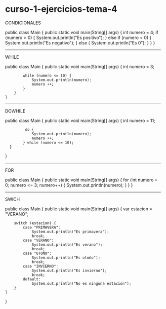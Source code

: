 # curso-1-ejercicios-tema-4

CONDICIONALES

public class Main {
    public static void main(String[] args) {
        int numero = 4;
        if (numero > 0) {
            System.out.println("Es positivo");
        } else if (numero < 0) {
            System.out.println("Es negativo");
        } else {
            System.out.println("Es 0");
        }
    }
}

---------------------------------------

WHILE

public class Main {
    public static void main(String[] args) {
            int numero = 3;

            while (numero <= 10) {
                System.out.println(numero);
                numero ++;
            }
        }
    }

---------------------------------------

DOWHILE

public class Main {
    public static void main(String[] args) {
            int numero = 11;

             do {
                System.out.println(numero);
                numero ++;
            } while (numero <= 10);
      }
}

--------------------------------------

FOR

public class Main {
        public static void main(String[] args) {
            for (int numero = 0; numero <= 3; numero++) {
                System.out.println(numero);
            }
        }
    }

---------------------------------------

SWICH

public class Main {
    public static void main(String[] args) {
        var estacion = "VERANO";

        switch (estacion) {
            case "PRIMAVERA":
                System.out.println("Es primavera");
                break;
            case "VERANO":
                System.out.println("Es verano");
                break;
            case "OTOÑO":
                System.out.println("Es otoño");
                break;
            case "INVIERNO":
                System.out.println("Es invierno");
                break;
            default:
                System.out.println("No es ninguna estacion");
        }
    }
}
